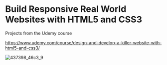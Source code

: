 # Build Responsive Real World Websites with HTML5 and CSS3
Projects from the Udemy course

https://www.udemy.com/course/design-and-develop-a-killer-website-with-html5-and-css3/

![437398_46c3_9](https://user-images.githubusercontent.com/59144499/124521198-5384dc80-ddb4-11eb-9ffa-4f332375a5bf.jpg)

